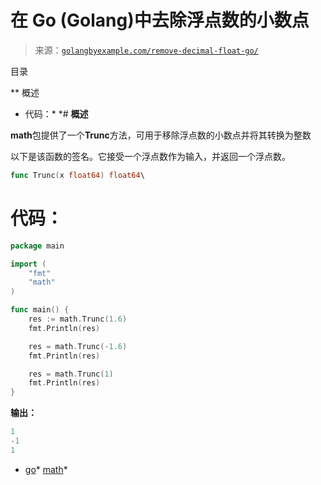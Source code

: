 <!--yml

分类：未分类

日期：2024-10-13 06:14:51

-->

# 在 Go (Golang)中去除浮点数的小数点

> 来源：[`golangbyexample.com/remove-decimal-float-go/`](https://golangbyexample.com/remove-decimal-float-go/)

目录

**   概述

+   代码：*  *# **概述**

**math**包提供了一个**Trunc**方法，可用于移除浮点数的小数点并将其转换为整数

以下是该函数的签名。它接受一个浮点数作为输入，并返回一个浮点数。

```go
func Trunc(x float64) float64\
```

# **代码：**

```go
package main

import (
    "fmt"
    "math"
)

func main() {
    res := math.Trunc(1.6)
    fmt.Println(res)

    res = math.Trunc(-1.6)
    fmt.Println(res)

    res = math.Trunc(1)
    fmt.Println(res)
}
```

**输出：**

```go
1
-1
1
```

+   [go](https://golangbyexample.com/tag/go/)*   [math](https://golangbyexample.com/tag/math/)*
